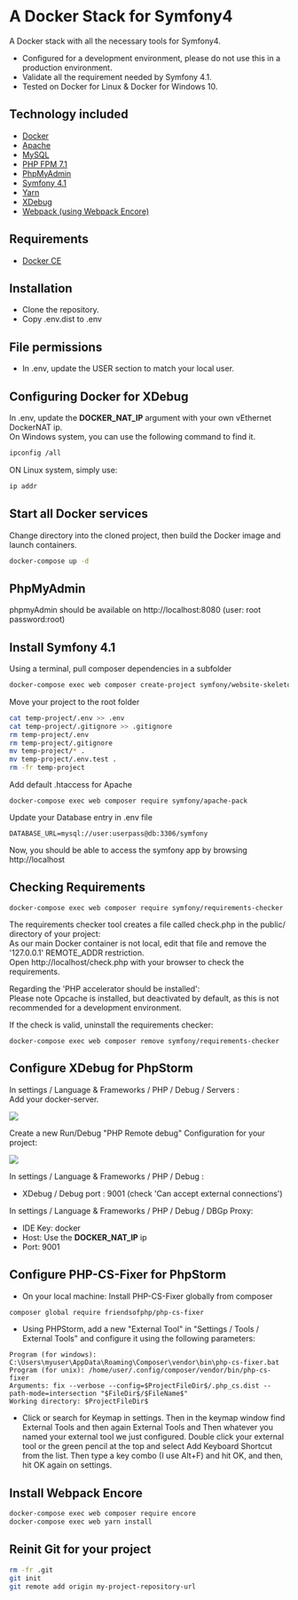 # A Docker Stack for Symfony4


A Docker stack with all the necessary tools for Symfony4.  


 
* Configured for a development environment, please do not use this in a production environment.  
* Validate all the requirement needed by Symfony 4.1.
* Tested on Docker for Linux & Docker for Windows 10.


## Technology included

* [Docker](https://www.docker.com/)
* [Apache](https://httpd.apache.org/)
* [MySQL](https://www.mysql.com/)
* [PHP FPM 7.1](https://php.net/)
* [PhpMyAdmin](https://www.phpmyadmin.net/)
* [Symfony 4.1](https://symfony.com/)
* [Yarn](https://yarnpkg.com/lang/en/)
* [XDebug](https://xdebug.org/)
* [Webpack (using Webpack Encore)](https://symfony.com/doc/3.4/frontend/encore/installation-no-flex.html)

## Requirements

* [Docker CE](https://www.docker.com/)


## Installation

* Clone the repository.
* Copy .env.dist to .env

## File permissions

* In .env, update the USER section to match your local user.

## Configuring Docker for XDebug

In .env, update the **DOCKER_NAT_IP** argument with your own vEthernet DockerNAT ip.  
On Windows system, you can use the following command to find it. 
```sh
ipconfig /all
```
ON Linux system, simply use:
```sh
ip addr
```


## Start all Docker services

Change directory into the cloned project, then build the Docker image and launch containers.

```sh
docker-compose up -d
```

## PhpMyAdmin
phpmyAdmin should be available on http://localhost:8080 (user: root password:root)


## Install Symfony 4.1

Using a terminal, pull composer dependencies in a subfolder 
```sh
docker-compose exec web composer create-project symfony/website-skeleton temp-project
```

Move your project to the root folder
```sh
cat temp-project/.env >> .env
cat temp-project/.gitignore >> .gitignore
rm temp-project/.env
rm temp-project/.gitignore
mv temp-project/* .
mv temp-project/.env.test .
rm -fr temp-project
```

Add default .htaccess for Apache 
```
docker-compose exec web composer require symfony/apache-pack
```


Update your Database entry in .env file 
```
DATABASE_URL=mysql://user:userpass@db:3306/symfony
```

Now, you should be able to access the symfony app by browsing http://localhost


## Checking Requirements

```
docker-compose exec web composer require symfony/requirements-checker
```

The requirements checker tool creates a file called check.php in the public/ directory of your project:  
As our main Docker container is not local, edit that file and remove the '127.0.0.1' REMOTE_ADDR restriction.  
Open http://localhost/check.php with your browser to check the requirements.  

Regarding the 'PHP accelerator should be installed':  
Please note Opcache is installed, but deactivated by default, as this is not recommended for a development environment. 

If the check is valid, uninstall the requirements checker:  

```
docker-compose exec web composer remove symfony/requirements-checker
```

## Configure XDebug for PhpStorm

In settings / Language & Frameworks / PHP / Debug / Servers :  
Add your docker-server.

![](https://drive.google.com/uc?export=download&id=1sxN9UjPmzWhaSgE0_NWNbKSeyGj2w7mI)

Create a new Run/Debug "PHP Remote debug" Configuration for your project:

![](https://drive.google.com/uc?export=download&id=1O_RkqM9r7oJHPwix411HQa6wD1gJp6JY)


In settings / Language & Frameworks / PHP / Debug :

* XDebug / Debug port : 9001 (check 'Can accept external connections')

In settings / Language & Frameworks / PHP / Debug / DBGp Proxy:

* IDE Key: docker
* Host: Use the **DOCKER_NAT_IP** ip
* Port: 9001


## Configure PHP-CS-Fixer for PhpStorm

* On your local machine: Install PHP-CS-Fixer globally from composer
```sh
composer global require friendsofphp/php-cs-fixer
```
* Using PHPStorm, add a new "External Tool" in "Settings / Tools / External Tools" and configure it using the following parameters:
```
Program (for windows): C:\Users\myuser\AppData\Roaming\Composer\vendor\bin\php-cs-fixer.bat
Program (for unix): /home/user/.config/composer/vendor/bin/php-cs-fixer
Arguments: fix --verbose --config=$ProjectFileDir$/.php_cs.dist --path-mode=intersection "$FileDir$/$FileName$"
Working directory: $ProjectFileDir$
```

* Click or search for Keymap in settings. Then in the keymap window find External Tools and then again External Tools and Then whatever you named your external tool we just configured. Double click your external tool or the green pencil at the top and select Add Keyboard Shortcut from the list. Then type a key combo (I use Alt+F) and hit OK, and then, hit OK again on settings.
  


## Install Webpack Encore

```sh
docker-compose exec web composer require encore
docker-compose exec web yarn install
```

## Reinit Git for your project

```sh
rm -fr .git
git init
git remote add origin my-project-repository-url

```
